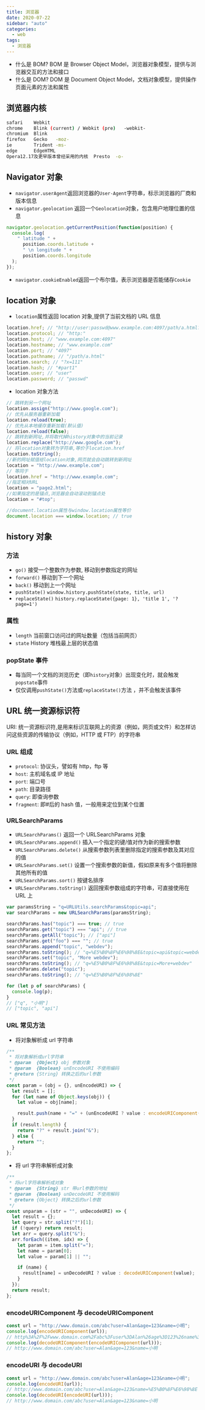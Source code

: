 ```yaml
---
title: 浏览器
date: 2020-07-22
sidebar: "auto"
categories:
  - web
tags:
  - 浏览器
---
```


- 什么是 BOM? BOM 是 Browser Object Model，浏览器对象模型，提供与浏览器交互的方法和接口
- 什么是 DOM? DOM 是 Document Object Model，文档对象模型，提供操作页面元素的方法和属性

## 浏览器内核

```bash
safari    Webkit
chrome    Blink (current) / Webkit (pre)   -webkit-
chromium  Blink
firefox   Gecko   -moz-
ie        Trident -ms-
edge      EdgeHTML
Opera12.17及更早版本曾经采用的内核  Presto  -o-
```

## Navigator 对象

- `navigator.userAgent`返回浏览器的`User-Agent`字符串，标示浏览器的厂商和版本信息
- `navigator.geolocation` 返回一个`Geolocation`对象，包含用户地理位置的信息

```js
navigator.geolocation.getCurrentPosition(function(position) {
  console.log(
    " latitude " +
      position.coords.latitude +
      " \n longitude " +
      position.coords.longitude
  );
});
```

- `navigator.cookieEnabled`返回一个布尔值，表示浏览器是否能储存`Cookie`

## location 对象

- `location`属性返回 location 对象,提供了当前文档的 URL 信息

```js
location.href; // "http://user:passwd@www.example.com:4097/path/a.html?x=111#part1"
location.protocol; // "http:"
location.host; // "www.example.com:4097"
location.hostname; // "www.example.com"
location.port; // "4097"
location.pathname; // "/path/a.html"
location.search; // "?x=111"
location.hash; // "#part1"
location.user; // "user"
location.password; // "passwd"
```

- location 对象方法

```js
// 跳转到另一个网址
location.assign("http://www.google.com");
// 优先从服务器重新加载
location.reload(true);
// 优先从本地缓存重新加载(默认值)
location.reload(false);
// 跳转到新网址,并将取代掉history对象中的当前记录
location.replace("http://www.google.com");
// 将location对象转为字符串,等价于location.href
location.toString();
//新的网址赋值给location对象,网页就会自动跳转到新网址
location = "http://www.example.com";
// 等同于
location.href = "http://www.example.com";
//指定相对URL
location = "page2.html";
//如果指定的是锚点,浏览器会自动滚动到锚点处
location = "#top";

//document.location属性与window.location属性等价
document.location === window.location; // true
```

## history 对象

### 方法

- `go()` 接受一个整数作为参数, 移动到参数指定的网址
- `forward()` 移动到下一个网址
- `back()` 移动到上一个网址
- `pushState()` `window.history.pushState(state, title, url)`
- `replaceState()` `history.replaceState({page: 1}, 'title 1', '?page=1')`

### 属性

- `length` 当前窗口访问过的网址数量（包括当前网页）
- `state` History 堆栈最上层的状态值

### popState 事件

- 每当同一个文档的浏览历史（即`history`对象）出现变化时，就会触发`popstate`事件
- 仅仅调用`pushState()`方法或`replaceState()`方法 ，并不会触发该事件

## URL 统一资源标识符

URI: 统一资源标识符,是用来标识互联网上的资源（例如，网页或文件）和怎样访问这些资源的传输协议（例如，HTTP 或 FTP）的字符串

### URL 组成

- `protocol`: 协议头，譬如有 http，ftp 等
- `host`: 主机域名或 IP 地址
- `port`: 端口号
- `path`: 目录路径
- `query`: 即查询参数
- `fragment`: 即#后的 hash 值，一般用来定位到某个位置

### URLSearchParams

- `URLSearchParams()` 返回一个 URLSearchParams 对象
- `URLSearchParams.append()` 插入一个指定的键/值对作为新的搜索参数
- `URLSearchParams.delete()` 从搜索参数列表里删除指定的搜索参数及其对应的值
- `URLSearchParams.set()` 设置一个搜索参数的新值，假如原来有多个值将删除其他所有的值
- `URLSearchParams.sort()` 按键名排序
- `URLSearchParams.toString()` 返回搜索参数组成的字符串，可直接使用在 URL 上

```js
var paramsString = "q=URLUtils.searchParams&topic=api";
var searchParams = new URLSearchParams(paramsString);

searchParams.has("topic") === true; // true
searchParams.get("topic") === "api"; // true
searchParams.getAll("topic"); // ["api"]
searchParams.get("foo") === ""; // true
searchParams.append("topic", "webdev");
searchParams.toString(); // "q=%E5%B0%8F%E6%98%8E&topic=api&topic=webdev"
searchParams.set("topic", "More webdev");
searchParams.toString(); // "q=%E5%B0%8F%E6%98%8E&topic=More+webdev"
searchParams.delete("topic");
searchParams.toString(); // "q=%E5%B0%8F%E6%98%8E"

for (let p of searchParams) {
  console.log(p);
}
// ["q", "小明"]
// ["topic", "api"]
```

### URL 常见方法

- 将对象解析成 url 字符串

```js
/**
 * 将对象解析成url字符串
 * @param  {Object} obj 参数对象
 * @param  {Boolean} unEncodeURI 不使用编码
 * @return {String} 转换之后的url参数
 */
const param = (obj = {}, unEncodeURI) => {
  let result = [];
  for (let name of Object.keys(obj)) {
    let value = obj[name];

    result.push(name + "=" + (unEncodeURI ? value : encodeURIComponent(value)));
  }
  if (result.length) {
    return "?" + result.join("&");
  } else {
    return "";
  }
};
```

- 将 url 字符串解析成对象

```js
/**
 * 将url字符串解析成对象
 * @param  {String} str 带url参数的地址
 * @param  {Boolean} unDecodeURI 不使用解码
 * @return {Object} 转换之后的url参数
 */
const unparam = (str = "", unDecodeURI) => {
  let result = {};
  let query = str.split("?")[1];
  if (!query) return result;
  let arr = query.split("&");
  arr.forEach((item, idx) => {
    let param = item.split("=");
    let name = param[0];
    let value = param[1] || "";

    if (name) {
      result[name] = unDecodeURI ? value : decodeURIComponent(value);
    }
  });
  return result;
};
```

### encodeURIComponent 与 decodeURIComponent

```js
const url = "http://www.domain.com/abc?user=Alan&age=123&name=小明";
console.log(encodeURIComponent(url));
// http%3A%2F%2Fwww.domain.com%2Fabc%3Fuser%3DAlan%26age%3D123%26name%3D%E5%B0%8F%E6%98%8E
console.log(decodeURIComponent(encodeURIComponent(url)));
// http://www.domain.com/abc?user=Alan&age=123&name=小明
```

### encodeURI 与 decodeURI

```js
const url = "http://www.domain.com/abc?user=Alan&age=123&name=小明";
console.log(encodeURI(url));
// http://www.domain.com/abc?user=Alan&age=123&name=%E5%B0%8F%E6%98%8E
console.log(decodeURI(encodeURI(url)));
// http://www.domain.com/abc?user=Alan&age=123&name=小明
```
